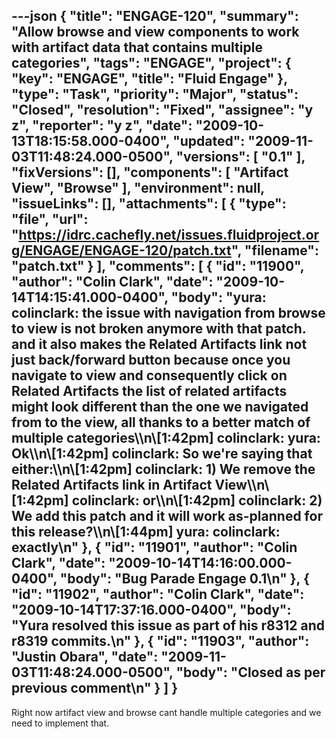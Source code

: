 ---json
{
  "title": "ENGAGE-120",
  "summary": "Allow browse and view components to work with artifact data that contains multiple categories",
  "tags": "ENGAGE",
  "project": {
    "key": "ENGAGE",
    "title": "Fluid Engage"
  },
  "type": "Task",
  "priority": "Major",
  "status": "Closed",
  "resolution": "Fixed",
  "assignee": "y z",
  "reporter": "y z",
  "date": "2009-10-13T18:15:58.000-0400",
  "updated": "2009-11-03T11:48:24.000-0500",
  "versions": [
    "0.1"
  ],
  "fixVersions": [],
  "components": [
    "Artifact View",
    "Browse"
  ],
  "environment": null,
  "issueLinks": [],
  "attachments": [
    {
      "type": "file",
      "url": "https://idrc.cachefly.net/issues.fluidproject.org/ENGAGE/ENGAGE-120/patch.txt",
      "filename": "patch.txt"
    }
  ],
  "comments": [
    {
      "id": "11900",
      "author": "Colin Clark",
      "date": "2009-10-14T14:15:41.000-0400",
      "body": "yura: colinclark: the issue with navigation from browse to view is not broken anymore with that patch. and it also makes the Related Artifacts link not just back/forward button because once you navigate to view and consequently click on Related Artifacts the list of related artifacts might look different than the one we navigated from to the view, all thanks to a better match of multiple categories\\\n\\[1:42pm] colinclark: yura: Ok\\\n\\[1:42pm] colinclark: So we're saying that either:\\\n\\[1:42pm] colinclark: 1) We remove the Related Artifacts link in Artifact View\\\n\\[1:42pm] colinclark: or\\\n\\[1:42pm] colinclark: 2) We add this patch and it will work as-planned for this release?\\\n\\[1:44pm] yura: colinclark: exactly\n"
    },
    {
      "id": "11901",
      "author": "Colin Clark",
      "date": "2009-10-14T14:16:00.000-0400",
      "body": "Bug Parade Engage 0.1\n"
    },
    {
      "id": "11902",
      "author": "Colin Clark",
      "date": "2009-10-14T17:37:16.000-0400",
      "body": "Yura resolved this issue as part of his r8312 and r8319 commits.\n"
    },
    {
      "id": "11903",
      "author": "Justin Obara",
      "date": "2009-11-03T11:48:24.000-0500",
      "body": "Closed as per previous comment\n"
    }
  ]
}
---
Right now artifact view  and browse cant handle multiple categories and we need to implement that.

        